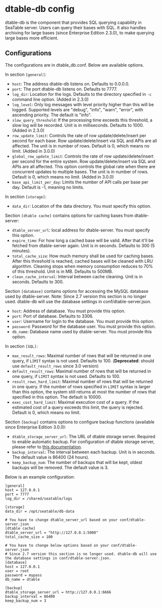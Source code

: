 # dtable-db config

dtable-db is the component that provides SQL querying capability in SeaTable server. Users can query their bases with SQL. It also handles archiving for large bases (since Enterprise Edition 2.3.0), to make querying large bases more efficient.

## Configurations

The configurations are in dtable_db.conf. Below are available options.

In section `[general]`:

- `host`: The address dtable-db listens on. Defaults to 0.0.0.0.
- `port`: The port dtable-db listens on. Defaults to 7777.
- `log_dir`: Location for the logs. Defaults to the directory specified in `-c` command line option. (Added in 2.3.0)
- `log_level`: Only log messages with level priority higher than this will be logged. Supported levels are "debug", "info", "warn", "error", with ascending priority. The default is "info".
- `slow_query_threshold`: If the processing time exceeds this threshold, a slow log will be recorded. Unit is in milliseconds. Defaults to 1000. (Added in 2.3.0)
- `row_update_limit`: Controls the rate of row update/delete/insert per second for each base. Row update/delete/insert via SQL and APIs are all affected. The unit is in number of rows. Default is 0, which means no limit. (Added in 3.0.0)
- `global_row_update_limit`: Controls the rate of row update/delete/insert per second for the entire system. Row update/delete/insert via SQL and APIs are all affected. This option controls the global rate when there are concurrent updates to multiple bases. The unit is in number of rows. Default is 0, which means no limit. (Added in 3.0.0)
- `base_api_limit_per_day`: Limits the number of API calls per base per day. Default is -1, meaning no limits.

In section `[storage]`:

- `data_dir`: Location of the data directory. You must specify this option.

Section `[dtable cache]` contains options for caching bases from dtable-server:

- `dtable_server_url`: local address for dtable-server. You must specify this option.
- `expire_time`: For how long a cached base will be valid. After that it'll be fetched from dtable-server again. Unit is in seconds. Defaults to 300 (5 minutes).
- `total_cache_size`: How much memory shall be used for caching bases. After this threshold is reached, cached bases will be cleaned with LRU algorithm. Cleaning stops when memory consumption reduces to 70% of this threshold. Unit is in MB. Defaults to 500MB.
- `clean_cache_interval`: Interval between cache cleaning. Unit is in seconds. Defaults to 300.

Section `[database]` contains options for accessing the MySQL database used by dtable-server. Note: Since 2.7 version this section is no longer used. dtable-db will use the database settings in conf/dtable-server.json.

- `host`: Address of database. You must provide this option.
- `port`: Port of database. Defaults to 3306.
- `user`: Username for login to the database. You must provide this option.
- `password`: Password for the database user. You must provide this option.
- `db_name`: Database name used by dtable-server. You must provide this option.

In section `[SQL]`:

- `max_result_rows`: Maximal number of rows that will be returned in one query, if `LIMIT` syntax is not used. Defaults to 100. (**Deprecated**: should use `default_result_rows` since 3.0 version)
- `default_result_rows`: Maximal number of rows that will be returned in one query, if `LIMIT` syntax is not used. Defaults to 100.
- `result_rows_hard_limit`: Maximal number of rows that will be returned in one query. If the number of rows specified in `LIMIT` syntax is larger than this option, the system still returns at most the number of rows that specified in this option. The default is 10000.
- `exec_cost_hard_limit`: Maximal execution cost of a query. If the estimated cost of a query exceeds this limit, the query is rejected. Default is 0, which means no limit.

Section `[backup]` contains options to configure backup functions (available since Enterprise Edition 3.0.0):

- `dtable_storage_server_url`: The URL of dtable storage server. Required to enable automatic backup. For configuration of dtable storage server, please refer to [this documentation](./dtable_storage_server_conf.md).
- `backup_interval`: The interval between each backup. Unit is in seconds. The default value is 86400 (24 hours).
- `keep_backup_num`: The number of backups that will be kept, oldest backups will be removed. The default value is 3.

Below is an example configuration:

```
[general]
host = 127.0.0.1
port = 7777
log_dir = /shared/seatable/logs

[storage]
data_dir = /opt/seatable/db-data

# You have to change dtable_server_url based on your conf/dtable-server.json
[dtable cache]
dtable_server_url = "http://127.0.0.1:5000"
total_cache_size = 100

# You have to change below options based on your conf/dtable-server.json
# Since 2.7 version this section is no longer used. dtable-db will use the database settings in conf/dtable-server.json.
[database]
host = 127.0.0.1
user = root
password = mypass
db_name = dtable

[backup]
dtable_storage_server_url = http://127.0.0.1:6666
backup_interval = 86400
keep_backup_num = 3
```
